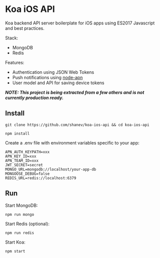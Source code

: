 # Koa iOS API

Koa backend API server boilerplate for iOS apps using ES2017 Javascript and best practices.

Stack:

* MongoDB
* Redis

Features:

* Authentication using JSON Web Tokens
* Push notifications using [node-apn](https://github.com/node-apn/node-apn)
* User model and API for saving device tokens

**_NOTE: This project is being extracted from a few others and is not currently production ready._**

## Install

`git clone https://github.com/shanev/koa-ios-api && cd koa-ios-api`

`npm install`

Create a .env file with environment variables specific to your app:

```
APN_AUTH_KEYPATH=xxx
APN_KEY_ID=xxx
APN_TEAM_ID=xxx
JWT_SECRET=secret
MONGO_URL=mongodb://localhost/your-app-db
MONGOOSE_DEBUG=false
REDIS_URL=redis://localhost:6379
```

## Run

Start MongoDB:

`npm run mongo`

Start Redis (optional):

`npm run redis`

Start Koa:

`npm start`


